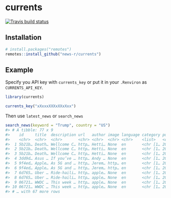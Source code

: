 # currents

<!-- badges: start -->
[![Travis build status](https://travis-ci.org/news-r/currents.svg?branch=master)](https://travis-ci.org/news-r/currents)
<!-- badges: end -->

## Installation

``` r
# install.packages("remotes")
remotes::install_github("news-r/currents")
```

## Example

Specify you API key with `currents_key` or put it in your `.Renviron` as `CURRENTS_API_KEY`.

```r
library(currents)

currents_key("xXxxxXXXxXXxXxx")
```

Then use `latest_news` or `search_news`


```r
search_news(keyword = "Trump", country = "US")
#> # A tibble: 77 x 9
#>    id     title  description url   author image language category published
#>    <chr>  <chr>  <chr>       <chr> <chr>  <chr> <chr>    <list>   <chr>    
#>  1 5b21b… Death… Wellcome C… http… Hetti… None  en       <chr [1… 2019-05-…
#>  2 5b21b… Death… Wellcome C… http… Hetti… None  en       <chr [1… 2019-05-…
#>  3 5b21b… Death… Wellcome C… http… Hetti… None  en       <chr [1… 2019-05-…
#>  4 3dd9d… Asus … If you’ve … http… Andy … None  en       <chr [1… 2019-05-…
#>  5 9f4ed… Apple… As 5G and … http… Jerem… http… en       <chr [1… 2019-05-…
#>  6 9f4ed… Apple… As 5G and … http… Jerem… http… en       <chr [1… 2019-05-…
#>  7 6d765… Uber … Ride-haili… http… apple… None  en       <chr [1… 2019-05-…
#>  8 6d765… Uber … Ride-haili… http… apple… None  en       <chr [1… 2019-05-…
#>  9 06721… WWDC … This week … http… apple… None  en       <chr [1… 2019-05-…
#> 10 06721… WWDC … This week … http… apple… None  en       <chr [1… 2019-05-…
#> # … with 67 more rows
```
